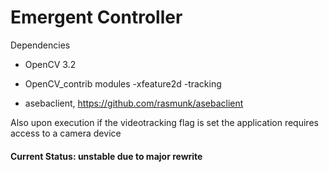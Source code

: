# Emergent Controller

Dependencies
- OpenCV 3.2
- OpenCV_contrib modules
  -xfeature2d
  -tracking

- asebaclient, https://github.com/rasmunk/asebaclient

Also upon execution if the videotracking flag is set the application requires access to a camera device


#### Current Status: unstable due to major rewrite
